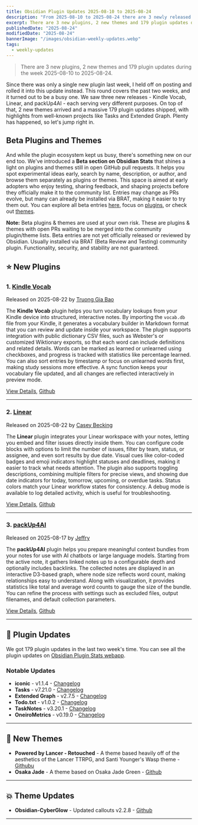 ```yaml
---
title: Obsidian Plugin Updates 2025-08-10 to 2025-08-24
description: "From 2025-08-10 to 2025-08-24 there are 3 newly released plugins and 179 plugin updates"
excerpt: There are 3 new plugins, 2 new themes and 179 plugin updates during the week 2025-08-10 to 2025-08-24.
publishedDate: "2025-08-24"
modifiedDate: "2025-08-24"
bannerImage: "/images/obsidian-weekly-updates.webp"
tags: 
  - weekly-updates
---
```


> There are 3 new plugins, 2 new themes and 179 plugin updates during the week 2025-08-10 to 2025-08-24.

Since there was only a single new plugin last week, I held off on posting and rolled it into this update instead. This round covers the past two weeks, and it turned out to be a busy one. We saw three new releases - Kindle Vocab, Linear, and packUp4AI - each serving very different purposes. On top of that, 2 new themes arrived and a massive 179 plugin updates shipped, with highlights from well-known projects like Tasks and Extended Graph. Plenty has happened, so let's jump right in.

## Beta Plugins and Themes

And while the plugin ecosystem kept us busy, there's something new on our end too. We've introduced a **Beta section on Obsidian Stats** that shines a light on plugins and themes still in open GitHub pull requests. It helps you spot experimental ideas early, search by name, description, or author, and browse them separately as plugins or themes. This space is aimed at early adopters who enjoy testing, sharing feedback, and shaping projects before they officially make it to the community list. Entries may change as PRs evolve, but many can already be installed via BRAT, making it easier to try them out. You can explore all beta entries [here](https://www.obsidianstats.com/beta), focus on [plugins](https://www.obsidianstats.com/beta/plugins), or check out [themes](https://www.obsidianstats.com/beta/themes).

**Note:** Beta plugins & themes are used at your own risk. These are plugins & themes with open PRs waiting to be merged into the community plugin/theme lists. Beta entries are not yet officially released or reviewed by Obsidian. Usually installed via BRAT (Beta Review and Testing) community plugin. Functionality, security, and stability are not guaranteed.

## ⭐ New Plugins

### 1. [Kindle Vocab](/plugins/kindle-vocab)

Released on 2025-08-22 by [Truong Gia Bao](https://github.com/bao-tg)

The **Kindle Vocab** plugin helps you turn vocabulary lookups from your Kindle device into structured, interactive notes. By importing the `vocab.db` file from your Kindle, it generates a vocabulary builder in Markdown format that you can review and update inside your workspace. The plugin supports integration with public dictionary CSV files, such as Webster's or customized Wiktionary exports, so that each word can include definitions and related details. Words can be marked as learned or unlearned using checkboxes, and progress is tracked with statistics like percentage learned. You can also sort entries by timestamp or focus on unlearned words first, making study sessions more effective. A sync function keeps your vocabulary file updated, and all changes are reflected interactively in preview mode.

[View Details](/plugins/kindle-vocab), [Github](https://github.com/bao-tg/kindle-vocab)

---

### 2. [Linear](/plugins/linear)

Released on 2025-08-22 by [Casey Becking](https://github.com/caseybecking)

The **Linear** plugin integrates your Linear workspace with your notes, letting you embed and filter issues directly inside them. You can configure code blocks with options to limit the number of issues, filter by team, status, or assignee, and even sort results by due date. Visual cues like color-coded badges and emoji indicators highlight statuses and deadlines, making it easier to track what needs attention. The plugin also supports toggling descriptions, combining multiple filters for precise views, and showing due date indicators for today, tomorrow, upcoming, or overdue tasks. Status colors match your Linear workflow states for consistency. A debug mode is available to log detailed activity, which is useful for troubleshooting.

[View Details](/plugins/linear), [Github](https://github.com/caseybecking/obsidian-linear-plugin)

---

### 3. [packUp4AI](/plugins/packup4ai)

Released on 2025-08-17 by [Jeffry](https://github.com/shuxueshuxue)

The **packUp4AI** plugin helps you prepare meaningful context bundles from your notes for use with AI chatbots or large language models. Starting from the active note, it gathers linked notes up to a configurable depth and optionally includes backlinks. The collected notes are displayed in an interactive D3-based graph, where node size reflects word count, making relationships easy to understand. Along with visualization, it provides statistics like total and average word counts to gauge the size of the bundle. You can refine the process with settings such as excluded files, output filenames, and default collection parameters.

[View Details](/plugins/packup4ai), [Github](https://github.com/shuxueshuxue/PackUp4AI)

---

## 🔁 Plugin Updates

We got 179 plugin updates in the last two week's time. You can see all the plugin updates on [Obsidian Plugin Stats webapp](/updates).

### Notable Updates

- **iconic** - v1.1.4 - [Changelog](https://github.com/gfxholo/iconic/releases/tag/1.1.4)
- **Tasks** - v7.21.0 - [Changelog](https://github.com/obsidian-tasks-group/obsidian-tasks/releases/tag/7.21.0)
- **Extended Graph** - v2.7.5 - [Changelog](https://github.com/ElsaTam/obsidian-extended-graph/releases/tag/2.7.5)
- **Todo.txt** - v1.0.2 - [Changelog](https://github.com/SearchMahmudul/obsidian-todo-txt/releases/tag/1.0.2)
- **TaskNotes** - v3.20.1 - [Changelog](https://github.com/callumalpass/tasknotes/releases/tag/3.20.1)
- **OneiroMetrics** - v0.19.0 - [Changelog](https://github.com/banisterious/obsidian-oneirometrics/releases/tag/0.19.0)

---

## 🎨 New Themes

- **Powered by Lancer - Retouched** - A theme based heavily off of the aesthetics of the Lancer TTRPG, and Santi Younger's Wasp theme - [Githubu](https://github.com/Cloopy/Powered-by-Lancer---Retouched/)
- **Osaka Jade** - A theme based on Osaka Jade Green - [Github](https://github.com/sspaeti/obsidian_osaka_jade)

---

## 💥 Theme Updates

- **Obsidian-CyberGlow** - Updated callouts v2.2.8 - [Github](https://github.com/ThePharaohArt/Obsidian-CyberGlow/releases/tag/v2.2.8)

---
